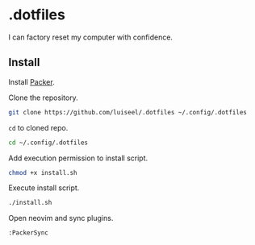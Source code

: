 # .dotfiles

I can factory reset my computer with confidence.

## Install

Install [Packer](https://github.com/wbthomason/packer.nvim).

Clone the repository.
```sh
git clone https://github.com/luiseel/.dotfiles ~/.config/.dotfiles
```

`cd` to cloned repo.
```sh
cd ~/.config/.dotfiles
```

Add execution permission to install script.
```sh
chmod +x install.sh
```

Execute install script.
```sh
./install.sh
```

Open neovim and sync plugins.
```
:PackerSync
```
